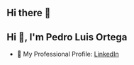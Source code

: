 ## Hi there 👋


## Hi 👋, I'm Pedro Luis Ortega 



- 💼 My Professional Profile: [LinkedIn](https://www.linkedin.com/in/pedro-luis-ortega-aguilar-058569139/)
  <!--
- 🔭 I’m currently working on ...
- 🌱 I’m currently learning ...
- 👯 I’m looking to collaborate on ...
- 🤔 I’m looking for help with ...
- 💬 Ask me about ...
- 📫 How to reach me: ...
- 😄 Pronouns: ...
- ⚡ Fun fact: ...
   -->
<h3>Languages and Tools:</h3>

<p>
  <img src="https://img.shields.io/badge/JAVASCRIPT-F7DF1E?style=for-the-badge&logo=javascript&logoColor=white" />
  <img src="https://img.shields.io/badge/REACT-000000?style=for-the-badge&logo=react&logoColor=61DAFB" />
  <img src="https://img.shields.io/badge/NODE.JS-68A063?style=for-the-badge&logo=node.js&logoColor=white" />
  <img src="https://img.shields.io/badge/POSTGRESQL-336791?style=for-the-badge&logo=postgresql&logoColor=white" />
</p>
